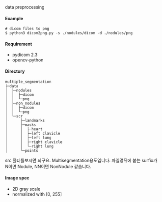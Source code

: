 data preprocessing 

#### Example
```
# dicom files to png
$ python3 dicom2png.py -s ./nodules/dicom -d ./nodules/png
```

#### Requirement
- pydicom 2.3
- opencv-python

#### Directory
```
multiple_segmentation
├─data
│  ├─nodules
│  │  ├─dicom
│  │  └─png
│  ├─non_nodules
│  │  ├─dicom
│  │  └─png
│  └─scr
│      ├─landmarks
│      ├─masks
│      │  ├─heart
│      │  ├─left clavicle
│      │  ├─left lung
│      │  ├─right clavicle
│      │  └─right lung
│      └─points
```

src 폴더를보시면 되구요. Multisegmentation용도입니다.
파일명뒤에 붙는 surfix가 N이면 Nodule, NN이면 NonNodule 같습니다.

#### Image spec
- 2D gray scale
- normalized with [0, 255]
